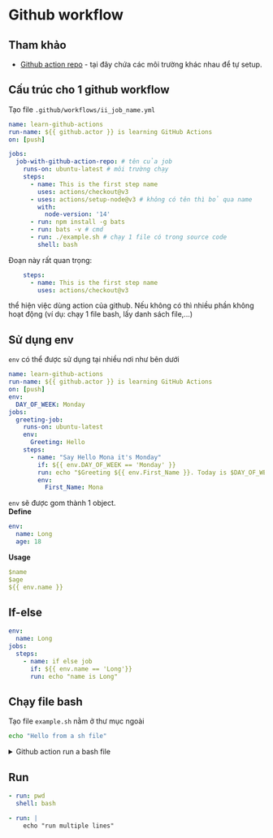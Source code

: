 # Github workflow

## Tham khảo
* [Github action repo](https://github.com/actions) - tại đây chứa các môi trường khác nhau để tự setup.
## Cấu trúc cho 1 github workflow

Tạo file `.github/workflows/ii_job_name.yml`

```yml
name: learn-github-actions
run-name: ${{ github.actor }} is learning GitHub Actions
on: [push]

jobs:
  job-with-github-action-repo: # tên của job
    runs-on: ubuntu-latest # môi trường chạy
    steps:
      - name: This is the first step name
        uses: actions/checkout@v3
      - uses: actions/setup-node@v3 # không có tên thì bỏ qua name
        with:
          node-version: '14'
      - run: npm install -g bats
      - run: bats -v # cmd
      - run: ./example.sh # chạy 1 file có trong source code
        shell: bash
```
Đoạn này rất quan trọng:
```yml
    steps:
      - name: This is the first step name
        uses: actions/checkout@v3
```
thể hiện việc dùng action của github. Nếu không có thì nhiều phần không hoạt động (ví dụ: chạy 1 file bash, lấy danh sách file,...)
## Sử dụng env

`env` có thể được sử dụng tại nhiều nơi như bên dưới
```yml
name: learn-github-actions
run-name: ${{ github.actor }} is learning GitHub Actions
on: [push]
env:
  DAY_OF_WEEK: Monday
jobs:
  greeting-job:
    runs-on: ubuntu-latest
    env:
      Greeting: Hello
    steps:
      - name: "Say Hello Mona it's Monday"
        if: ${{ env.DAY_OF_WEEK == 'Monday' }}
        run: echo "$Greeting ${{ env.First_Name }}. Today is $DAY_OF_WEEK!"
        env:
          First_Name: Mona
```
`env` sẽ được gom thành 1 object.  
**Define**
```yml
env:
  name: Long
  age: 18
```
**Usage**
```yml
$name
$age
${{ env.name }}
```

## If-else
```yml
env:
  name: Long
jobs:
  steps:
    - name: if else job
      if: ${{ env.name == 'Long'}}
      run: echo "name is Long"
```

## Chạy file bash
Tạo file `example.sh` nằm ở thư  mục ngoài
```sh
echo "Hello from a sh file"
```

<details>
  <summary>Github action run a bash file</summary>

```yml
name: learn-github-actions
run-name: ${{ github.actor }} is learning GitHub Actions
on: [push]

jobs:
  job-with-github-action-repo: # tên của job
    runs-on: ubuntu-latest # môi trường chạy
    steps:
      - name: This is the first step name
        uses: actions/checkout@v3
      - run: sh ./example.sh
```
</details>

## Run
```yml
- run: pwd
  shell: bash

- run: |
    echo "run multiple lines"
```